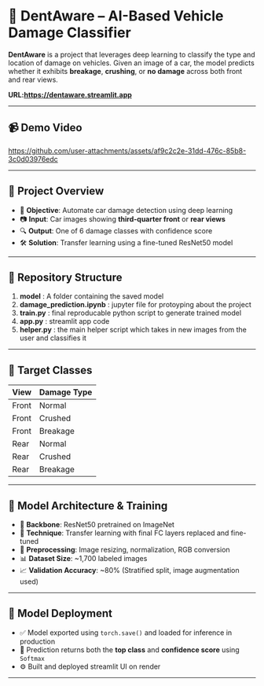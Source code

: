 # 🚗 DentAware – AI-Based Vehicle Damage Classifier

**DentAware** is a project that leverages deep learning to classify the type and location of damage on vehicles. Given an image of a car, the model predicts whether it exhibits **breakage**, **crushing**, or **no damage** across both front and rear views.

**URL:https://dentaware.streamlit.app**

---

## 📹 Demo Video
https://github.com/user-attachments/assets/af9c2c2e-31dd-476c-85b8-3c0d03976edc

---

## 🧠 Project Overview

- 🎯 **Objective**: Automate car damage detection using deep learning
- 📷 **Input**: Car images showing **third-quarter front** or **rear views**
- 🔍 **Output**: One of 6 damage classes with confidence score
- 🛠️ **Solution**: Transfer learning using a fine-tuned ResNet50 model

---

## 📂 Repository Structure
1. **model** :  A folder containing the saved model
2. **damage_prediction.ipynb** :  jupyter file for protoyping about the project
3. **train.py** :  final reproducable python script to generate trained model
4. **app.py** :  streamlit app code
5. **helper.py** :  the main helper script which takes in new images from the user and classifies it


---

## 🧾 Target Classes

| View        | Damage Type  |
|-------------|--------------|
| Front       | Normal       |
| Front       | Crushed      |
| Front       | Breakage     |
| Rear        | Normal       |
| Rear        | Crushed      |
| Rear        | Breakage     |

---

## 🧪 Model Architecture & Training

- 🧠 **Backbone**: ResNet50 pretrained on ImageNet
- 🔧 **Technique**: Transfer learning with final FC layers replaced and fine-tuned
- 🧹 **Preprocessing**: Image resizing, normalization, RGB conversion
- 📊 **Dataset Size**: ~1,700 labeled images
- 📈 **Validation Accuracy**: ~80% (Stratified split, image augmentation used)

---

## 🔬 Model Deployment

- ✅ Model exported using `torch.save()` and loaded for inference in production
- 🧮 Prediction returns both the **top class** and **confidence score** using `Softmax`
- ⚙️ Built and deployed streamlit UI on render

---
